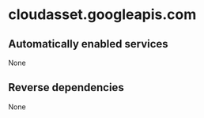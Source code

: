 # cloudasset.googleapis.com

## Automatically enabled services

None

## Reverse dependencies

None
